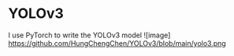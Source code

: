 # YOLOv3
I use PyTorch to write the YOLOv3 model
![image] https://github.com/HungChengChen/YOLOv3/blob/main/yolo3.png
